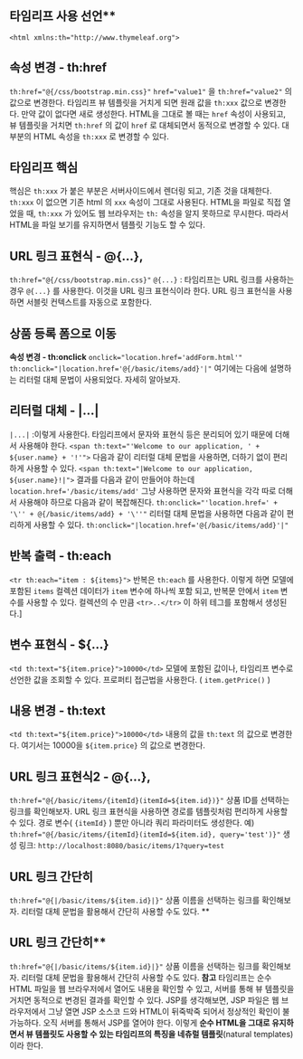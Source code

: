 ## 타임리프 사용 선언**
`<html xmlns:th="http://www.thymeleaf.org">`

## **속성 변경 - th:href**
`th:href="@{/css/bootstrap.min.css}"`
`href="value1"` 을 `th:href="value2"` 의 값으로 변경한다.
타임리프 뷰 템플릿을 거치게 되면 원래 값을 `th:xxx` 값으로 변경한다. 만약 값이 없다면 새로 생성한다.
HTML을 그대로 볼 때는 `href` 속성이 사용되고, 뷰 템플릿을 거치면 `th:href` 의 값이 `href` 로 대체되면서
동적으로 변경할 수 있다.
대부분의 HTML 속성을 `th:xxx` 로 변경할 수 있다.

## **타임리프 핵심**
핵심은 `th:xxx` 가 붙은 부분은 서버사이드에서 렌더링 되고, 기존 것을 대체한다. `th:xxx` 이 없으면 기존 html
의 `xxx` 속성이 그대로 사용된다.
HTML을 파일로 직접 열었을 때, `th:xxx` 가 있어도 웹 브라우저는 `th:` 속성을 알지 못하므로 무시한다.
따라서 HTML을 파일 보기를 유지하면서 템플릿 기능도 할 수 있다.

## **URL 링크 표현식 - @{...}**,
`th:href="@{/css/bootstrap.min.css}"`
`@{...}` : 타임리프는 URL 링크를 사용하는 경우 `@{...}` 를 사용한다. 이것을 URL 링크 표현식이라 한다.
URL 링크 표현식을 사용하면 서블릿 컨텍스트를 자동으로 포함한다.

##  **상품 등록 폼으로 이동**
**속성 변경 - th:onclick**
`onclick="location.href='addForm.html'"`
`th:onclick="|location.href='@{/basic/items/add}'|"`
여기에는 다음에 설명하는 리터럴 대체 문법이 사용되었다. 자세히 알아보자.


## **리터럴 대체 - |...|**
`|...|` :이렇게 사용한다.
타임리프에서 문자와 표현식 등은 분리되어 있기 때문에 더해서 사용해야 한다.
`<span th:text="'Welcome to our application, ' + ${user.name} + '!'">`
다음과 같이 리터럴 대체 문법을 사용하면, 더하기 없이 편리하게 사용할 수 있다.
`<span th:text="|Welcome to our application, ${user.name}!|">`
결과를 다음과 같이 만들어야 하는데
`location.href='/basic/items/add'`
그냥 사용하면 문자와 표현식을 각각 따로 더해서 사용해야 하므로 다음과 같이 복잡해진다.
`th:onclick="'location.href=' + '\'' + @{/basic/items/add} + '\''"`
리터럴 대체 문법을 사용하면 다음과 같이 편리하게 사용할 수 있다.
`th:onclick="|location.href='@{/basic/items/add}'|"`

##  **반복 출력 - th:each**
`<tr th:each="item : ${items}">`
반복은 `th:each` 를 사용한다. 이렇게 하면 모델에 포함된 `items` 컬렉션 데이터가 `item` 변수에 하나씩 포함
되고, 반복문 안에서 `item` 변수를 사용할 수 있다.
컬렉션의 수 만큼 `<tr>..</tr>` 이 하위 테그를 포함해서 생성된다.]

## **변수 표현식 - ${...}**
`<td th:text="${item.price}">10000</td>`
모델에 포함된 값이나, 타임리프 변수로 선언한 값을 조회할 수 있다.
프로퍼티 접근법을 사용한다. ( `item.getPrice()` )

## **내용 변경 - th:text**
`<td th:text="${item.price}">10000</td>`
내용의 값을 `th:text` 의 값으로 변경한다.
여기서는 10000을 `${item.price}` 의 값으로 변경한다.

## **URL 링크 표현식2 - @{...}**,
`th:href="@{/basic/items/{itemId}(itemId=${item.id})}"`
상품 ID를 선택하는 링크를 확인해보자.
URL 링크 표현식을 사용하면 경로를 템플릿처럼 편리하게 사용할 수 있다.
경로 변수( `{itemId}` ) 뿐만 아니라 쿼리 파라미터도 생성한다.
예) `th:href="@{/basic/items/{itemId}(itemId=${item.id}, query='test')}"`
생성 링크: `http://localhost:8080/basic/items/1?query=test`

## **URL 링크 간단히**
`th:href="@{|/basic/items/${item.id}|}"`
상품 이름을 선택하는 링크를 확인해보자.
리터럴 대체 문법을 활용해서 간단히 사용할 수도 있다.
**

## URL 링크 간단히**
`th:href="@{|/basic/items/${item.id}|}"`
상품 이름을 선택하는 링크를 확인해보자.
리터럴 대체 문법을 활용해서 간단히 사용할 수도 있다.
**참고**
타임리프는 순수 HTML 파일을 웹 브라우저에서 열어도 내용을 확인할 수 있고, 서버를 통해 뷰 템플릿을 거치면
동적으로 변경된 결과를 확인할 수 있다. JSP를 생각해보면, JSP 파일은 웹 브라우저에서 그냥 열면 JSP 소스코
드와 HTML이 뒤죽박죽 되어서 정상적인 확인이 불가능하다. 오직 서버를 통해서 JSP를 열어야 한다.
이렇게 **순수 HTML을 그대로 유지하면서 뷰 템플릿도 사용할 수 있는 타임리프의 특징을 네츄럴 템플릿**(natural
templates)이라 한다.

